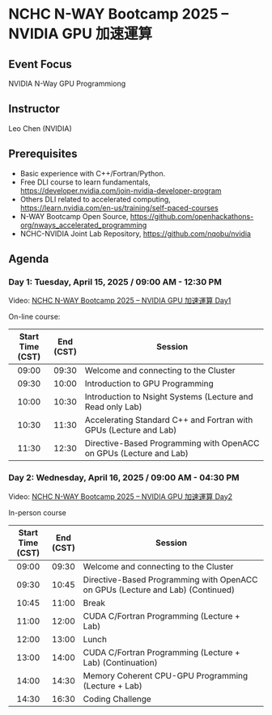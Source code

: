 # NCHC N-WAY Bootcamp 2025 – NVIDIA GPU 加速運算

## Event Focus

NVIDIA N-Way GPU Programmiong

## Instructor

Leo Chen (NVIDIA)

## Prerequisites

 -  Basic experience with C++/Fortran/Python.
 -  Free DLI course to learn fundamentals, <https://developer.nvidia.com/join-nvidia-developer-program>
 -  Others DLI related to accelerated computing, <https://learn.nvidia.com/en-us/training/self-paced-courses>
 -  N-WAY Bootcamp Open Source, <https://github.com/openhackathons-org/nways_accelerated_programming>
 -  NCHC-NVIDIA Joint Lab Repository, <https://github.com/nqobu/nvidia>

## Agenda

### Day 1: Tuesday, April 15, 2025 / 09:00 AM - 12:30 PM

Video: [NCHC N-WAY Bootcamp 2025 – NVIDIA GPU 加速運算 Day1](https://youtu.be/qqU0jKyMwzg)

On-line course:

| Start Time<br>(CST)| End<br>(CST) | Session |
| :---: | :---: | ------ |
| 09:00 | 09:30 | Welcome and connecting to the Cluster |
| 09:30 | 10:00 | Introduction to GPU Programming |
| 10:00 | 10:30 | Introduction to Nsight Systems (Lecture and Read only Lab) |
| 10:30 | 11:30 | Accelerating Standard C++ and Fortran with GPUs (Lecture and Lab) |
| 11:30 | 12:30 | Directive-Based Programming with OpenACC on GPUs (Lecture and Lab) |

### Day 2: Wednesday, April 16, 2025 / 09:00 AM - 04:30 PM

Video: [NCHC N-WAY Bootcamp 2025 – NVIDIA GPU 加速運算 Day2](https://youtu.be/fOVxQkOTpfA)

In-person course

| Start Time<br>(CST)| End<br>(CST) | Session |
| :---: | :---: | ------ |
| 09:00 | 09:30 | Welcome and connecting to the Cluster |
| 09:30 | 10:45 | Directive-Based Programming with OpenACC on GPUs (Lecture and Lab) (Continued) |
| 10:45 | 11:00 | Break |
| 11:00 | 12:00 | CUDA C/Fortran Programming (Lecture + Lab) |
| 12:00 | 13:00 | Lunch |
| 13:00 | 14:00 | CUDA C/Fortran Programming (Lecture + Lab) (Continuation) |
| 14:00 | 14:30 | Memory Coherent CPU-GPU Programming (Lecture + Lab) |
| 14:30 | 16:30 | Coding Challenge |

<!--
  vim: ft=markdown ic nort nort wrap sw=4 ts=8 sts=4:
  -->
